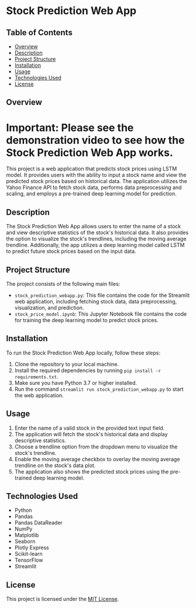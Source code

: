 # Stock Prediction Web App

## Table of Contents
  * [Overview](#overview)
  * [Description](#description)
  * [Project Structure](#project-structure)
  * [Installation](#installation)
  * [Usage](#usage)
  * [Technologies Used](#technologies-used)
  * [License](#license)

## Overview
# Important: Please see the demonstration video to see how the Stock Prediction Web App works.
This project is a web application that predicts stock prices using LSTM model. It provides users with the ability to input a stock name and view the predicted stock prices based on historical data. The application utilizes the Yahoo Finance API to fetch stock data, performs data preprocessing and scaling, and employs a pre-trained deep learning model for prediction.

## Description
The Stock Prediction Web App allows users to enter the name of a stock and view descriptive statistics of the stock's historical data. It also provides the option to visualize the stock's trendlines, including the moving average trendline. Additionally, the app utilizes a deep learning model called LSTM to predict future stock prices based on the input data.

## Project Structure
The project consists of the following main files:
- `stock_prediction_webapp.py`: This file contains the code for the Streamlit web application, including fetching stock data, data preprocessing, visualization, and prediction.
- `stock_price_model.ipynb`: This Jupyter Notebook file contains the code for training the deep learning model to predict stock prices.

## Installation
To run the Stock Prediction Web App locally, follow these steps:
1. Clone the repository to your local machine.
2. Install the required dependencies by running `pip install -r requirements.txt`.
3. Make sure you have Python 3.7 or higher installed.
4. Run the command `streamlit run stock_prediction_webapp.py` to start the web application.

## Usage
1. Enter the name of a valid stock in the provided text input field.
2. The application will fetch the stock's historical data and display descriptive statistics.
3. Choose a trendline option from the dropdown menu to visualize the stock's trendline.
4. Enable the moving average checkbox to overlay the moving average trendline on the stock's data plot.
5. The application also shows the predicted stock prices using the pre-trained deep learning model.

## Technologies Used
- Python
- Pandas
- Pandas DataReader
- NumPy
- Matplotlib
- Seaborn
- Plotly Express
- Scikit-learn
- TensorFlow
- Streamlit

## License
This project is licensed under the [MIT License](LICENSE).
